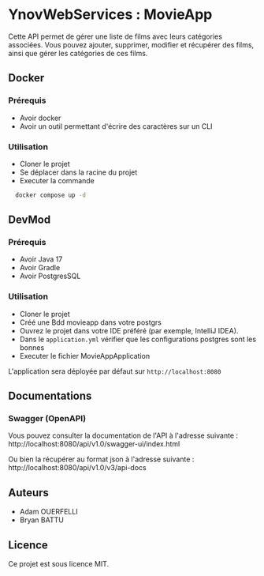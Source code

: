 # YnovWebServices : MovieApp

Cette API permet de gérer une liste de films avec leurs catégories associées. Vous pouvez ajouter, supprimer, modifier et récupérer des films, ainsi que gérer les catégories de ces films.

## Docker

### Prérequis

- Avoir docker
- Avoir un outil permettant d'écrire des caractères sur un CLI

### Utilisation

- Cloner le projet
- Se déplacer dans la racine du projet
- Executer la commande
 ```sh
   docker compose up -d
```

## DevMod

### Prérequis

- Avoir Java 17
- Avoir Gradle
- Avoir PostgresSQL

### Utilisation 

- Cloner le projet
- Créé une Bdd movieapp dans votre postgrs
- Ouvrez le projet dans votre IDE préféré (par exemple, IntelliJ IDEA).
- Dans le `application.yml` vérifier que les configurations postgres sont les bonnes
- Executer le fichier MovieAppApplication

L'application sera déployée par défaut sur `http://localhost:8080`

## Documentations

### Swagger (OpenAPI)

Vous pouvez consulter la documentation de l'API à l'adresse suivante : http://localhost:8080/api/v1.0/swagger-ui/index.html

Ou bien la récupérer au format json à l'adresse suivante : http://localhost:8080/api/v1.0/v3/api-docs

## Auteurs

- Adam OUERFELLI
- Bryan BATTU

## Licence

Ce projet est sous licence MIT.
